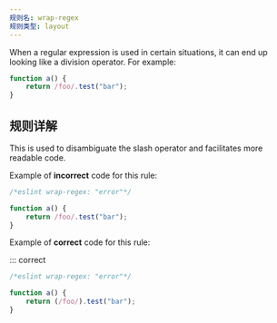 ```yaml
---
规则名: wrap-regex
规则类型: layout
---
```




When a regular expression is used in certain situations, it can end up looking like a division operator. For example:

```js
function a() {
    return /foo/.test("bar");
}
```

## 规则详解

This is used to disambiguate the slash operator and facilitates more readable code.

Example of **incorrect** code for this rule:



```js
/*eslint wrap-regex: "error"*/

function a() {
    return /foo/.test("bar");
}
```

Example of **correct** code for this rule:

::: correct

```js
/*eslint wrap-regex: "error"*/

function a() {
    return (/foo/).test("bar");
}
```
